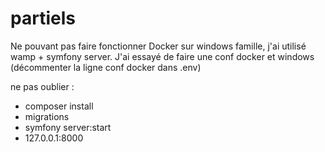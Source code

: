 # partiels

Ne pouvant pas faire fonctionner Docker sur windows famille, j'ai utilisé wamp + symfony server.
J'ai essayé de faire une conf docker et windows (décommenter la ligne conf docker dans .env)

ne pas oublier :
* composer install
* migrations
* symfony server:start
* 127.0.0.1:8000
